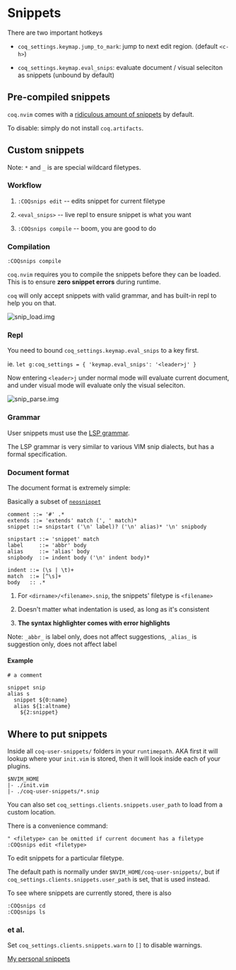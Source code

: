 # Snippets

There are two important hotkeys

- `coq_settings.keymap.jump_to_mark`: jump to next edit region. (default `<c-h>`)

- `coq_settings.keymap.eval_snips`: evaluate document / visual seleciton as snippets (unbound by default)

## Pre-compiled snippets

`coq.nvim` comes with a [ridiculous amount of snippets](https://raw.githubusercontent.com/ms-jpq/coq.artifacts/artifacts/coq%2Bsnippets%2Bv2.json) by default.

To disable: simply do not install `coq.artifacts`.

## Custom snippets

Note: `*` and `_` is are special wildcard filetypes.

### Workflow

1. `:COQsnips edit` -- edits snippet for current filetype

2. `<eval_snips>` -- live repl to ensure snippet is what you want

3. `:COQsnips compile` -- boom, you are good to do

### Compilation

```viml
:COQsnips compile
```

`coq.nvim` requires you to compile the snippets before they can be loaded. This is to ensure **zero snippet errors** during runtime.

`coq` will only accept snippets with valid grammar, and has built-in repl to help you on that.

![snip_load.img](https://raw.githubusercontent.com/ms-jpq/coq.artifacts/artifacts/preview/snip_load.gif)

### Repl

You need to bound `coq_settings.keymap.eval_snips` to a key first.

ie. `let g:coq_settings = { 'keymap.eval_snips': '<leader>j' }`

Now entering `<leader>j` under normal mode will evaluate current document, and under visual mode will evaluate only the visual seleciton.

![snip_parse.img](https://raw.githubusercontent.com/ms-jpq/coq.artifacts/artifacts/preview/snip_parse.gif)

### Grammar

User snippets must use the [LSP grammar](https://github.com/microsoft/language-server-protocol/blob/main/snippetSyntax.md).

The LSP grammar is very similar to various VIM snip dialects, but has a formal specification.

### Document format

The document format is extremely simple:

Basically a subset of [`neosnippet`](https://github.com/Shougo/neosnippet.vim)

```ebnf
comment ::= '#' .*
extends ::= 'extends' match (', ' match)*
snippet ::= snipstart ('\n' label)? ('\n' alias)* '\n' snipbody

snipstart ::= 'snippet' match
label     ::= 'abbr' body
alias     ::= 'alias' body
snipbody  ::= indent body ('\n' indent body)*

indent ::= (\s | \t)+
match  ::= [^\s]+
body   :: .*
```

1. For `<dirname>/<filename>.snip`, the snippets' filetype is `<filename>`

2. Doesn't matter what indentation is used, as long as it's consistent

3. **The syntax highlighter comes with error highlights**

Note: `_abbr_` is label only, does not affect suggestions, `_alias_` is suggestion only, does not affect label

#### Example

```vim-snippet
# a comment

snippet snip
alias s
  snippet ${0:name}
  alias ${1:altname}
    ${2:snippet}

```

## Where to put snippets

Inside all `coq-user-snippets/` folders in your `runtimepath`. AKA first it will lookup where your `init.vim` is stored, then it will look inside each of your plugins.

```text
$NVIM_HOME
|- ./init.vim
|- ./coq-user-snippets/*.snip
```

You can also set `coq_settings.clients.snippets.user_path` to load from a custom location.

There is a convenience command:

```viml
" <filetype> can be omitted if current document has a filetype
:COQsnips edit <filetype>
```

To edit snippets for a particular filetype.

The default path is normally under `$NVIM_HOME/coq-user-snippets/`, but if `coq_settings.clients.snippets.user_path` is set, that is used instead.

To see where snippets are currently stored, there is also

```viml
:COQsnips cd
:COQsnips ls
```

### et al.

Set `coq_settings.clients.snippets.warn` to `[]` to disable warnings.

[My personal snippets](https://github.com/ms-jpq/snips)
